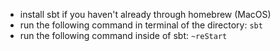 - install sbt if you haven't already through homebrew (MacOS)
- run the following command in terminal of the directory: `sbt`
- run the following command inside of sbt: `~reStart`